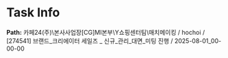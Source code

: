 # Task Info

**Path:** 카페24(주)\본사사업장\[CG]MI본부\Y쇼핑센터팀\매치메이킹 / hochoi / [274541] 브랜드_크리에이터 세일즈 _ 신규_관리_대면_미팅 진행 / 2025-08-01_00-00-00

